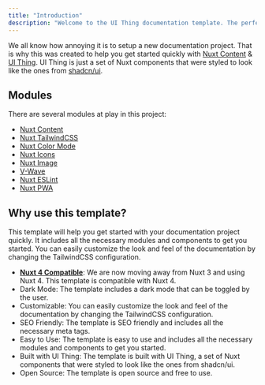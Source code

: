 ```yaml
---
title: "Introduction"
description: "Welcome to the UI Thing documentation template. The perfect starting point for your next documentation project."
---
```


We all know how annoying it is to setup a new documentation project. That is why this was created to help you get started quickly with [Nuxt Content](https://content.nuxt.com/) & [UI Thing](https://ui-thing.behonbaker.com/getting-started/introduction). UI Thing is just a set of Nuxt components that were styled to look like the ones from [shadcn/ui](https://ui.shadcn.com/).

## Modules

There are several modules at play in this project:

- [Nuxt Content](https://content.nuxt.com/)
- [Nuxt TailwindCSS](https://tailwindcss.nuxtjs.org/)
- [Nuxt Color Mode](https://color-mode.nuxtjs.org/)
- [Nuxt Icons](https://github.com/nuxt/icon)
- [Nuxt Image](https://image.nuxt.com/)
- [V-Wave](https://github.com/justintaddei/v-wave?tab=readme-ov-file#nuxt-)
- [Nuxt ESLint](https://eslint.nuxt.com/packages/module)
- [Nuxt PWA](https://vite-pwa-org.netlify.app/frameworks/nuxt.html#nuxt-3)

## Why use this template?

This template will help you get started with your documentation project quickly. It includes all the necessary modules and components to get you started. You can easily customize the look and feel of the documentation by changing the TailwindCSS configuration.

- **[Nuxt 4 Compatible](https://nuxt.com/docs/getting-started/upgrade#testing-nuxt-4)**: We are now moving away from Nuxt 3 and using Nuxt 4. This template is compatible with Nuxt 4.
- Dark Mode: The template includes a dark mode that can be toggled by the user.
- Customizable: You can easily customize the look and feel of the documentation by changing the TailwindCSS configuration.
- SEO Friendly: The template is SEO friendly and includes all the necessary meta tags.
- Easy to Use: The template is easy to use and includes all the necessary modules and components to get you started.
- Built with UI Thing: The template is built with UI Thing, a set of Nuxt components that were styled to look like the ones from shadcn/ui.
- Open Source: The template is open source and free to use.

